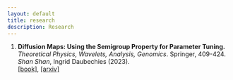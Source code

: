 ```yaml
---
layout: default
title: research
description: Research
---
```


1. **Diffusion Maps: Using the Semigroup Property for Parameter Tuning.** <br />
*Theoretical Physics, Wavelets, Analysis, Genomics*. Springer, 409-424.  <br />
*Shan Shan*, Ingrid Daubechies (2023).  <br />
[[book]](https://link.springer.com/book/10.1007/978-3-030-45847-8), [[arxiv]](https://arxiv.org/abs/2203.02867) <br />
